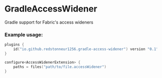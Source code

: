 # GradleAccessWidener
Gradle support for Fabric's access wideners


### Example usage:
```kotlin
plugins {
    id("io.github.redstonneur1256.gradle-access-widener") version "0.1"
}

configure<AccessWidenerExtension> {
    paths = files("path/to/file.accessWidener")
}
```